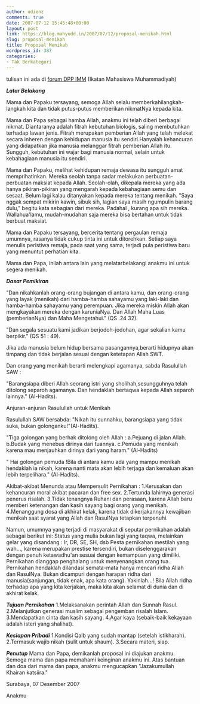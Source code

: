 ```yaml
---
author: udienz
comments: true
date: 2007-07-12 15:45:48+00:00
layout: post
link: https://blog.mahyudd.in/2007/07/12/proposal-menikah.html
slug: proposal-menikah
title: Proposal Menikah
wordpress_id: 387
categories:
- Tak Berkategori
---
```


tulisan ini ada di [forum DPP IMM](http://www.imm.or.id/index.php?option=com_joomlaboard&Itemid=26&func=view&id=36&catid=15) (Ikatan Mahasiswa Muhammadiyah)

**_Latar Belakang_**

Mama dan Papaku tersayang, semoga Allah selalu memberkahilangkah-langkah kita dan tidak putus-putus memberikan nikmatNya kepada kita.

Mama dan Papa sebagai hamba Allah, anakmu ini telah diberi berbagai nikmat. Diantaranya adalah fitrah kebutuhan biologis, saling membutuhkan terhadap lawan jenis. Fitrah merupakan pemberian Allah yang telah melekat secara inheren dengan kehidupan manusia itu sendiri.Hanyalah kehancuran yang didapatkan jika manusia melanggar fitrah pemberian Allah itu. Sungguh, kebutuhan ini wajar bagi manusia normal, selain untuk kebahagiaan manusia itu sendiri.

Mama dan Papaku, melihat kehidupan remaja dewasa itu sungguh amat memprihatinkan. Mereka seolah tanpa sadar melakukan perbuatan-perbuatan maksiat kepada Allah. Seolah-olah, dikepala mereka yang ada hanya pikiran-pikiran yang mengarah kepada kebahagiaan semu dan sesaat. Belum lagi kalau ditanyakan kepada mereka tentang menikah. "Saya nggak sempat mikirin kawin, sibuk sih, lagian saya masih ngumpulin barang dulu," begitu kata sebagian dari mereka. Padahal , kurang apa sih mereka. Wallahua'lamu, mudah-mudahan saja mereka bisa bertahan untuk tidak berbuat maksiat.

Mama dan Papaku tersayang, bercerita tentang pergaulan remaja umumnya, rasanya tidak cukup tinta ini untuk ditorehkan. Setiap saya menulis peristiwa remaja, pada saat yang sama, terjadi pula peristiwa baru yang menuntut perhatian kita.

Mama dan Papa, inilah antara lain yang melatarbelakangi anakmu ini untuk segera menikah.

**_Dasar Pemikiran_**

"Dan nikahkanlah orang-orang bujangan di antara kamu, dan orang-orang yang layak (menikah) dari hamba-hamba sahayamu yang laki-laki dan hamba-hamba sahayamu yang perempuan. Jika mereka miskin Allah akan mengkayakan mereka dengan karuniaNya. Dan Allah Maha Luas (pemberianNya) dan Maha Mengetahui." (QS .24 32).

"Dan segala sesuatu kami jadikan berjodoh-jodohan, agar sekalian kamu berpikir." (QS 51 : 49).

Jika ada manusia belum hidup bersama pasangannya,berarti hidupnya akan timpang dan tidak berjalan sesuai dengan ketetapan Allah SWT.

Dan orang yang menikah berarti melengkapi agamanya, sabda Rasulullah SAW :

"Barangsiapa diberi Allah seorang istri yang sholihah,sesungguhnya telah ditolong separoh agamanya. Dan hendaklah bertaqwa kepada Allah separoh lainnya." (Al-Hadits).

Anjuran-anjuran Rasulullah untuk Menikah

Rasulullah SAW bersabda:
"Nikah itu sunnahku, barangsiapa yang tidak suka, bukan golonganku!"(Al-Hadits).

"Tiga golongan yang berhak ditolong oleh Allah :
a.Pejuang di jalan Allah.
b.Budak yang menebus dirinya dari tuannya.
c.Pemuda yang menikah karena mau menjauhkan dirinya dari yang haram."
(Al-Hadits)

" Hai golongan pemuda !Bila di antara kamu ada yang mampu menikah hendaklah ia nikah, karena nanti mata akan lebih terjaga dan kemaluan akan lebih terpelihara." (Al-Hadits).

Akibat-akibat Menunda atau Mempersulit Pernikahan :
1.Kerusakan dan kehancuran moral akibat pacaran dan free sex.
2.Tertunda lahirnya generasi penerus risalah.
3.Tidak tenangnya Ruhani dan perasaan, karena Allah baru memberi ketenangan dan kasih sayang bagi orang yang menikah.
4.Menanggung dosa di akhirat kelak, karena tidak dikerjakannya kewajiban menikah saat syarat yang Allah dan RasulNya tetapkan terpenuhi.

Namun, umumnya yang terjadi di masyarakat di seputar pernikahan adalah sebagai berikut ini:
Status yang mulia bukan lagi yang taqwa, melainkan gelar yang disandang : Ir, DR, SE, SH, dsb
Pesta pernikahan mestilah yang wah..., karena merupakan prestise tersendiri, bukan diselenggarakan dengan penuh ketawadhu'an sesuai dengan kemampuan yang dimiliki.
Pernikahan dianggap penghalang untuk menyenangkan orang tua.
Pernikahan hendaklah dilandasi semata-mata hanya mencari ridha Allah dan RasulNya. Bukan dicampuri dengan harapan ridha dari manusia(sanjungan, tidak enak, apa kata orang).
Yakinlah...! Bila Allah ridha terhadap apa yang kita kerjakan, maka kita akan selamat di dunia dan di akhirat kelak.

**_Tujuan Pernikahan_**
1.Melaksanakan perintah Allah dan Sunnah Rasul.
2.Melanjutkan generasi muslim sebagai pengemban risalah Islam.
3.Mendapatkan cinta dan kasih sayang.
4.Agar kaya (sebaik-baik kekayaan adalah isteri yang shalihat).

**_Kesiapan Pribadi_**
1.Kondisi Qalb yang sudah mantap (setelah istikharah).
2.Termasuk wajib nikah (sulit untuk shaum).
3.Secara materi, siap.

**_Penutup_**
Mama dan Papa, demikanlah proposal ini diajukan anakmu. Semoga mama dan papa memahami keinginan anakmu ini. Atas bantuan dan doa dari mama dan papa, anakmu mengucapkan "Jazakumullah Khairan katsiira."

Surabaya, 07 Desember 2007

Anakmu
